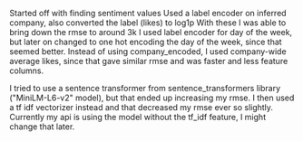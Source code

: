 Started off with finding sentiment values
Used a label encoder on inferred company, also converted the label (likes) to log1p
With these I was able to bring down the rmse to around 3k
I used label encoder for day of the week, but later on changed to one hot encoding the day of the week, since that seemed better.
Instead of using company_encoded, I used company-wide average likes, since that gave similar rmse and was faster and less feature columns.

I tried to use a sentence transformer from sentence_transformers library ("MiniLM-L6-v2" model), but that ended up increasing my rmse.
I then used a tf idf vectorizer instead and that decreased my rmse ever so slightly.
Currently my api is using the model without the tf_idf feature, I might change that later.


